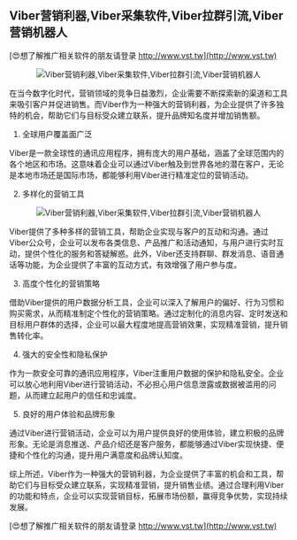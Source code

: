 ## **Viber营销利器,Viber采集软件,Viber拉群引流,Viber营销机器人**

[😍想了解推广相关软件的朋友请登录 http://www.vst.tw](http://www.vst.tw)

 <center><img src="https://vst.tw/MP4/tuiguang/png/5.png" alt="Viber营销利器,Viber采集软件,Viber拉群引流,Viber营销机器人"></center>

在当今数字化时代，营销领域的竞争日益激烈，企业需要不断探索新的渠道和工具来吸引客户并促进销售。而Viber作为一种强大的营销利器，为企业提供了许多独特的机会，帮助它们与目标受众建立联系，提升品牌知名度并增加销售额。

1. 全球用户覆盖面广泛

Viber是一款全球性的通讯应用程序，拥有庞大的用户基础，涵盖了全球范围内的各个地区和市场。这意味着企业可以通过Viber触及到世界各地的潜在客户，无论是本地市场还是国际市场，都能够利用Viber进行精准定位的营销活动。

2. 多样化的营销工具

 <center><img src="https://vst.tw/MP4/tuiguang/png/3.png" alt="Viber营销利器,Viber采集软件,Viber拉群引流,Viber营销机器人"></center>

Viber提供了多种多样的营销工具，帮助企业实现与客户的互动和沟通。通过Viber公众号，企业可以发布各类信息、产品推广和活动通知，与用户进行实时互动，提供个性化的服务和答疑解惑。此外，Viber还支持群聊、群发消息、语音通话等功能，为企业提供了丰富的互动方式，有效增强了用户参与度。

3. 高度个性化的营销策略

借助Viber提供的用户数据分析工具，企业可以深入了解用户的偏好、行为习惯和购买需求，从而精准制定个性化的营销策略。通过定制化的消息内容、定时发送和目标用户群体的选择，企业可以最大程度地提高营销效果，实现精准营销，提升销售转化率。

4. 强大的安全性和隐私保护

作为一款安全可靠的通讯应用程序，Viber注重用户数据的保护和隐私安全。企业可以放心地利用Viber进行营销活动，不必担心用户信息泄露或数据被滥用的问题，从而建立起用户的信任和忠诚度。

5. 良好的用户体验和品牌形象

通过Viber进行营销活动，企业可以为用户提供良好的使用体验，建立积极的品牌形象。无论是消息推送、产品介绍还是客户服务，都能够通过Viber实现快捷、便捷和个性化的沟通，提升用户满意度和品牌认知度。

综上所述，Viber作为一种强大的营销利器，为企业提供了丰富的机会和工具，帮助它们与目标受众建立联系，实现精准营销，提升销售业绩。通过合理利用Viber的功能和特点，企业可以实现营销目标，拓展市场份额，赢得竞争优势，实现持续发展。

[😍想了解推广相关软件的朋友请登录 http://www.vst.tw](http://www.vst.tw)



